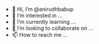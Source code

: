 - 👋 Hi, I’m @anirudhbabup
- 👀 I’m interested in ...
- 🌱 I’m currently learning ...
- 💞️ I’m looking to collaborate on ...
- 📫 How to reach me ...

<!---
anirudhbabup/anirudhbabup is a ✨ special ✨ repository because its `README.md` (this file) appears on your GitHub profile.
You can click the Preview link to take a look at your changes.
--->

